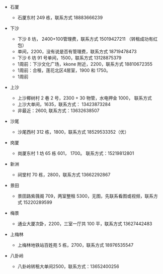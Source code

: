- 石厦
  - 石厦东村 249 栋，联系方式 18883666239

- 下沙
  - 下沙 8 坊， 2400+100管理费，联系方式 15019427211 （转租成功有红包）
  - 单间，2200，没有说是否有管理费，联系方式 18719478473
  - 下沙 6 坊 91 号单间，1500，联系方式 13128875379
  - 1周前：下沙文化广场，kkone 附近，2200，联系方式 18810672355
  - 1周前：合租，莲花北区4居室，1900 和 1750。
  - 1周前

- 上沙
  - 上沙椰树村 2 巷 2 号，2300 + 30 物管，水电押金 1000， 联系方式 
  - 上沙大单间，1635，联系方式： 13423873284
  - 非最近：2600, 联系方式：13632638507

- 沙尾
  - 沙尾西村 312 栋，1800，联系方式 18529533352（优）

- 岗厦
  - 岗厦东村 1 坊 65 栋 601， 1700。 联系方式：15219812801

- 新洲
  - 祠堂村 70 栋，2800，联系方式 13662292867

- 景田
  - 景田路紫薇阁 709，两室整租 5300，无图，先联系看图或视频，联系方式 15220289599

- 梅景
  - 通业大厦次卧，2200，三室一厅共 100 平，联系方式 13627442483

- 上梅林
  - 上梅林地铁站百姓苑 5 栋，2700，联系方式 18976535547

- 八卦岭
  - 八卦岭转租大单间2500，联系方式：13652400256
